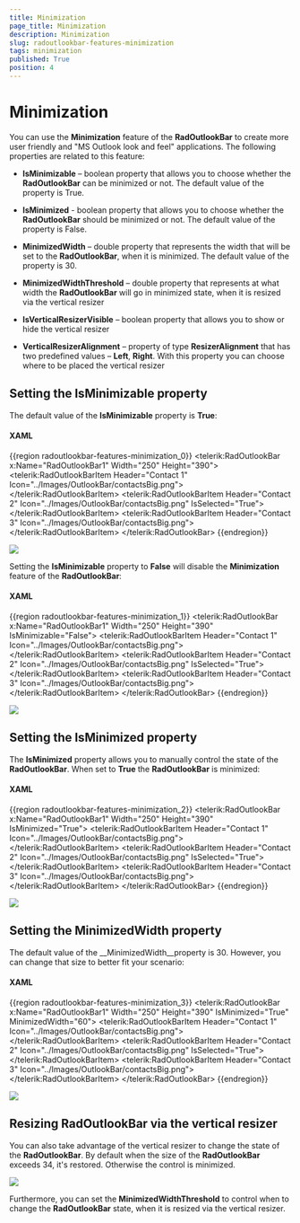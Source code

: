 ```yaml
---
title: Minimization
page_title: Minimization
description: Minimization
slug: radoutlookbar-features-minimization
tags: minimization
published: True
position: 4
---
```


# Minimization



You can use the __Minimization__ feature of the __RadOutlookBar__ to create more user friendly and "MS Outlook look and feel" applications. The following properties are related to this feature:

* __IsMinimizable__ – boolean property that allows you to choose whether the __RadOutlookBar__ can be minimized or not. The default value of the property is True.

* __IsMinimized__ - boolean property that allows you to choose whether the __RadOutlookBar__ should be minimized or not. The default value of the property is False.

* __MinimizedWidth__ – double property that represents the width that will be set to the __RadOutlookBar__, when it is minimized. The default value of the property is 30. 

* __MinimizedWidthThreshold__ – double property that represents at what width the __RadOutlookBar__ will go in minimized state, when it is resized via the vertical resizer 

* __IsVerticalResizerVisible__ – boolean property that allows you to show or hide the vertical resizer 

* __VerticalResizerAlignment__ – property of type __ResizerAlignment__ that has two predefined values – __Left__, __Right__. With this property you can choose where to be placed the vertical resizer 

## Setting the IsMinimizable property

The default value of the __IsMinimizable__ property is __True__:

#### __XAML__

{{region radoutlookbar-features-minimization_0}}
	        <telerik:RadOutlookBar x:Name="RadOutlookBar1" 
	                               Width="250"
	                               Height="390">
	            <telerik:RadOutlookBarItem Header="Contact 1" Icon="../Images/OutlookBar/contactsBig.png">
	                <TextBlock Text="Contact 1 Information" />
	            </telerik:RadOutlookBarItem>
	            <telerik:RadOutlookBarItem Header="Contact 2" 
	                                       Icon="../Images/OutlookBar/contactsBig.png"
	                                       IsSelected="True">
	                <TextBlock Text="Contact 2 Information" />
	            </telerik:RadOutlookBarItem>
	            <telerik:RadOutlookBarItem Header="Contact 3" Icon="../Images/OutlookBar/contactsBig.png">
	                <TextBlock Text="Contact 3 Information" />
	            </telerik:RadOutlookBarItem>
	        </telerik:RadOutlookBar>
	{{endregion}}



![](images/outlook_minimization_IsMinimizableDef.png)

Setting the __IsMinimizable__ property to __False__ will disable the __Minimization__ feature of the __RadOutlookBar__:

#### __XAML__

{{region radoutlookbar-features-minimization_1}}
	        <telerik:RadOutlookBar x:Name="RadOutlookBar1" 
	                               Width="250"
	                               Height="390"
	                               IsMinimizable="False">
	            <telerik:RadOutlookBarItem Header="Contact 1" Icon="../Images/OutlookBar/contactsBig.png">
	                <TextBlock Text="Contact 1 Information" />
	            </telerik:RadOutlookBarItem>
	            <telerik:RadOutlookBarItem Header="Contact 2" 
	                                       Icon="../Images/OutlookBar/contactsBig.png"
	                                       IsSelected="True">
	                <TextBlock Text="Contact 2 Information" />
	            </telerik:RadOutlookBarItem>
	            <telerik:RadOutlookBarItem Header="Contact 3" Icon="../Images/OutlookBar/contactsBig.png">
	                <TextBlock Text="Contact 3 Information" />
	            </telerik:RadOutlookBarItem>
	        </telerik:RadOutlookBar>
	{{endregion}}



![](images/outlook_minimization_IsMinimizableFalse.png)

## Setting the IsMinimized property

The __IsMinimized__ property allows you to manually control the state of the 
        __RadOutlookBar__. When set to __True__ the __RadOutlookBar__ 
        is minimized:

#### __XAML__

{{region radoutlookbar-features-minimization_2}}
	        <telerik:RadOutlookBar x:Name="RadOutlookBar1" 
	                               Width="250"
	                               Height="390"
	                               IsMinimized="True">
	            <telerik:RadOutlookBarItem Header="Contact 1" Icon="../Images/OutlookBar/contactsBig.png">
	                <TextBlock Text="Contact 1 Information" />
	            </telerik:RadOutlookBarItem>
	            <telerik:RadOutlookBarItem Header="Contact 2" 
	                                       Icon="../Images/OutlookBar/contactsBig.png"
	                                       IsSelected="True">
	                <TextBlock Text="Contact 2 Information" />
	            </telerik:RadOutlookBarItem>
	            <telerik:RadOutlookBarItem Header="Contact 3" Icon="../Images/OutlookBar/contactsBig.png">
	                <TextBlock Text="Contact 3 Information" />
	            </telerik:RadOutlookBarItem>
	        </telerik:RadOutlookBar>
	{{endregion}}



![](images/outlook_minimization_IsMinimizedTrue.png)

##  Setting the MinimizedWidth property

The default value of the __MinimizedWidth__property is 30. However, you can change that size to better 
        fit your scenario:

#### __XAML__

{{region radoutlookbar-features-minimization_3}}
	        <telerik:RadOutlookBar x:Name="RadOutlookBar1" 
	                               Width="250"
	                               Height="390"
	                               IsMinimized="True"
	                               MinimizedWidth="60">
	            <telerik:RadOutlookBarItem Header="Contact 1" Icon="../Images/OutlookBar/contactsBig.png">
	                <TextBlock Text="Contact 1 Information" />
	            </telerik:RadOutlookBarItem>
	            <telerik:RadOutlookBarItem Header="Contact 2" 
	                                       Icon="../Images/OutlookBar/contactsBig.png"
	                                       IsSelected="True">
	                <TextBlock Text="Contact 2 Information" />
	            </telerik:RadOutlookBarItem>
	            <telerik:RadOutlookBarItem Header="Contact 3" Icon="../Images/OutlookBar/contactsBig.png">
	                <TextBlock Text="Contact 3 Information" />
	            </telerik:RadOutlookBarItem>
	        </telerik:RadOutlookBar>
	{{endregion}}



![](images/outlook_minimization_MinimizedWidth.png)

## Resizing RadOutlookBar via the vertical resizer

You can also take advantage of the vertical resizer to change the state of the __RadOutlookBar__.
        By default when the size of the __RadOutlookBar__ exceeds 34, it's restored. Otherwise the control is minimized.

![](images/outlook_minimization_Resizer.png)

Furthermore, you can set the __MinimizedWidthThreshold__ to control when to change the __RadOutlookBar__ state, when it is resized via the vertical resizer. 
